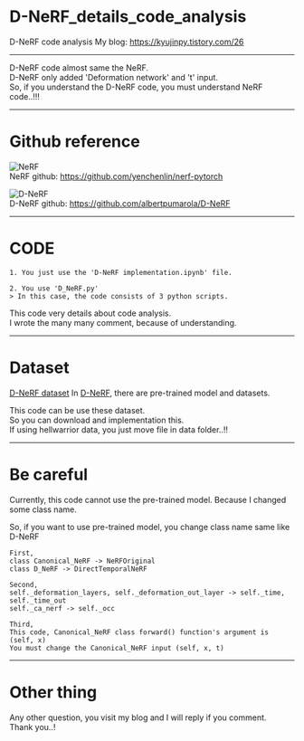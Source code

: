# D-NeRF_details_code_analysis
D-NeRF code analysis
My blog: https://kyujinpy.tistory.com/26  

------------   
D-NeRF code almost same the NeRF.  
D-NeRF only added 'Deformation network' and 't' input.  
So, if you understand the D-NeRF code, you must understand NeRF code..!!!  

------------  
# Github reference  
![NeRF](https://img1.daumcdn.net/thumb/R1280x0/?scode=mtistory2&fname=https%3A%2F%2Fblog.kakaocdn.net%2Fdn%2FdeF4Z1%2FbtrUnYtvDFF%2FNkTX26LO6zjvMiAv8k5qe0%2Fimg.png)    
NeRF github: https://github.com/yenchenlin/nerf-pytorch 
  
  
![D-NeRF](https://user-images.githubusercontent.com/98331298/209345374-8c2d10b1-1fac-47d6-9c6c-ec9a71fd6ac8.png)  
D-NeRF github: https://github.com/albertpumarola/D-NeRF  

------------  
# CODE
```
1. You just use the 'D-NeRF implementation.ipynb' file.

2. You use 'D_NeRF.py'  
> In this case, the code consists of 3 python scripts.  
```

This code very details about code analysis.  
I wrote the many many comment, because of understanding.  

------------
# Dataset  
[D-NeRF dataset](https://www.mdpi.com/2073-8994/14/12/2657)
In [D-NeRF](https://github.com/albertpumarola/D-NeRF  ), there are pre-trained model and datasets.

This code can be use these dataset.  
So you can download and implementation this.  
If using hellwarrior data, you just move file in data folder..!!  
  
------------
# Be careful  
Currently, this code cannot use the pre-trained model.
Because I changed some class name.

So, if you want to use pre-trained model, you change class name same like D-NeRF  
```
First,  
class Canonical_NeRF -> NeRFOriginal  
class D_NeRF -> DirectTemporalNeRF  

Second,  
self._deformation_layers, self._deformation_out_layer -> self._time, self._time_out  
self._ca_nerf -> self._occ  

Third,
This code, Canonical_NeRF class forward() function's argument is (self, x)
You must change the Canonical_NeRF input (self, x, t)
```  

------------
# Other thing   
Any other question, you visit my blog and I will reply if you comment.  
Thank you..!  
